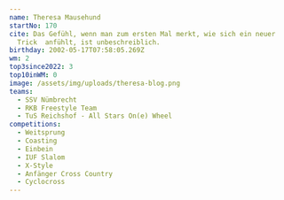 ```yaml
---
name: Theresa Mausehund
startNo: 170
cite: Das Gefühl, wenn man zum ersten Mal merkt, wie sich ein neuer
  Trick  anfühlt, ist unbeschreiblich.
birthday: 2002-05-17T07:58:05.269Z
wm: 2
top3since2022: 3
top10inWM: 0
image: /assets/img/uploads/theresa-blog.png
teams:
  - SSV Nümbrecht
  - RKB Freestyle Team
  - TuS Reichshof - All Stars On(e) Wheel
competitions:
  - Weitsprung
  - Coasting
  - Einbein
  - IUF Slalom
  - X-Style
  - Anfänger Cross Country
  - Cyclocross
---
```

